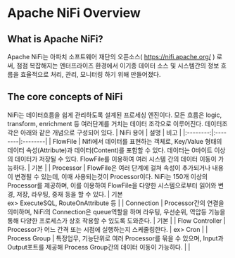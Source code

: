 # Apache NiFi Overview
## What is Apache NiFi?
Apache NiFi는 아파치 소프트웨어 재단의 오픈소스( https://nifi.apache.org/ ) 로써, 점점 복잡해지는 엔터프라이즈 환경에서 이기종 데이터 소스 및 시스템간의 정보 흐름을 효율적으로 처리, 관리, 모니터링 하기 위해 만들어졌다.

## The core concepts of NiFi
NiFi는 데이터흐름을 쉽게 관리하도록 설계된 프로세싱 엔진이다. 모든 흐름은 logic, transform, enrichment 등 여러단계를 거치는 데이터 조각으로 이루어진다. 데이터조각은 아래와 같은 개념으로 구성되어 있다.
| NiFi 용어 | 설명 | 비고 |
|:--------:|:--------|:--------|
| FlowFile | Nifi에서 데이터를 표현하는 객체로, Key/Value 형태의 데이터 속성(Attribute)과 데이터(Content)를 포함할 수 있다. 데이터는 0바이트 이상의 데이터가 저장될 수 있다. FlowFile를 이용하여 여러 시스템 간의 데이터 이동이 가능하다. | 기본 |
| Processor | FlowFile은 여러 단계에 걸쳐 속성이 추가되거나 내용이 변경될 수 있는데, 이때 사용되는것이 Processor이다. NiFi는 150개 이상의 Processor를 제공하며, 이를 이용하여 FlowFile을 다양한 시스템으로부터 읽어와 변경, 저장, 라우팅, 중재 등을  할 수 있다. | 기본<br/> ex> ExecuteSQL, RouteOnAttribute 등 |
| Connection | Processor간의 연결을 의미하며, NiFi의 Connection은 queue역할을 하며 라우팅, 우선순위, 역압등 기능을 통해 다양한 프로세스가  상호 작용할 수 있도록 도와준다. | 기본 |
| Flow Controller | Processor가 어느 간격 또는 시점에 실행하는지 스케줄링한다. | ex> Cron |
| Process Group | 특정업무, 기능단위로 여러 Processor를 묶을 수 있으며, Input과 Output포트를 제공해 Process Group간의 데이터 이동이 가능하다. |  |

